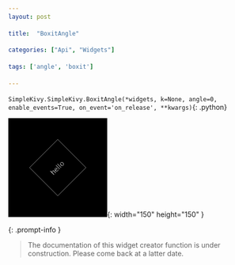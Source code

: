 ```yaml
---
layout: post

title:  "BoxitAngle"

categories: ["Api", "Widgets"]

tags: ['angle', 'boxit']

---
```

`SimpleKivy.SimpleKivy.BoxitAngle(*widgets, k=None, angle=0, enable_events=True, on_event='on_release', **kwargs)`{: .python}


![BoxitAngle.png](assets/img/docs/BoxitAngle.png){: width="150" height="150" }


{: .prompt-info }

> The documentation of this widget creator function is under construction. Please come back at a latter date.
